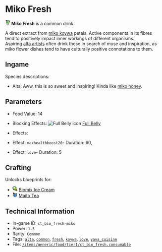 # Miko Fresh

<img src="https://raw.githubusercontent.com/Ceterai/Enternia/main/items/generic/food/tier1/ct_bio_fresh.png" alt="Miko Fresh icon" loading="lazy" height=16px width="auto" /> **Miko Fresh** is a common drink.

A direct extract from [miko koywa](https://ceterai.github.io/MyEnternia/Wiki/mikokoywa) petals. Active components in its fibres tend to positively impact inner workings of different organisms.  
Aspiring [alta artists](https://ceterai.github.io/MyEnternia/Wiki/AltaArtist) often drink these in search of muse and inspiration, as miko flower dishes tend to have culturally positive connotations to them.

## Ingame

Species descriptions:

- Alta: Aww, this is so sweet and inspiring! Kinda like [miko honey](https://ceterai.github.io/MyEnternia/Wiki/mikohoney).

## Parameters

- Food Value: 14
- Blocking Effects: <img src="https://starbounder.org/mediawiki/images/6/60/Status_Well_Fed.png" alt="Full Belly icon" loading="lazy" height=16px width=16px /> [Full Belly](https://starbounder.org/Full_Belly)
- Effects: 

- Effect: `maxhealthboost20`- Duration: 60, 

- Effect: `love`- Duration: 5

## Crafting

Unlocks blueprints for:

- <img src="https://raw.githubusercontent.com/Ceterai/Enternia/main/items/generic/food/tier2/ct_biomix_icecream.png" alt="Biomix Ice Cream icon" loading="lazy" height=16px width="auto" /> [Biomix Ice Cream](https://ceterai.github.io/MyEnternia/Wiki/BiomixIceCream)
- <img src="https://raw.githubusercontent.com/Ceterai/Enternia/main/items/generic/food/tier2/ct_maito_tea.png" alt="Maito Tea icon" loading="lazy" height=16px width="auto" /> [Maito Tea](https://ceterai.github.io/MyEnternia/Wiki/MaitoTea)

## Technical Information

- In-game ID: `ct_bio_fresh-miko`
- Power: `1.5`
- Rarity: `Common`
- Tags: [`alta`](https://ceterai.github.io/MyEnternia/Wiki/Tags/Alta), [`common`](https://ceterai.github.io/MyEnternia/Wiki/Tags/Common), [`fresh`](https://ceterai.github.io/MyEnternia/Wiki/Tags/Fresh), [`koywa`](https://ceterai.github.io/MyEnternia/Wiki/Tags/Koywa), [`love`](https://ceterai.github.io/MyEnternia/Wiki/Tags/Love), [`yava_cuisine`](https://ceterai.github.io/MyEnternia/Wiki/Tags/YavaCuisine)
- File: [`/items/generic/food/tier1/ct_bio_fresh.consumable`](https://github.com/Ceterai/Enternia/blob/main/items/generic/food/tier1/ct_bio_fresh.consumable)
